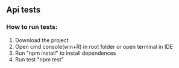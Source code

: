 ## Api tests
### How to run tests: 
1. Download the project 
2. Open cmd console(win+R) in root folder or open terminal in IDE
3. Run "npm install" to install dependences 
4. Run test "npm test"

